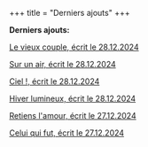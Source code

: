 +++
title = "Derniers ajouts"
+++

**Derniers ajouts:**

[Le vieux couple, écrit le 28.12.2024](./seasons/23_vingt_troisieme_saison/le_vieux_couple/)

[Sur un air, écrit le 28.12.2024](./seasons/23_vingt_troisieme_saison/sur_un_air/)

[Ciel !, écrit le 28.12.2024](./seasons/23_vingt_troisieme_saison/ciel/)

[Hiver lumineux, écrit le 28.12.2024](./seasons/23_vingt_troisieme_saison/hiver_lumineux/)

[Retiens l'amour, écrit le 27.12.2024](./seasons/23_vingt_troisieme_saison/retiens_l_amour/)

[Celui qui fut, écrit le 27.12.2024](./seasons/23_vingt_troisieme_saison/celui_qui_fut/)






